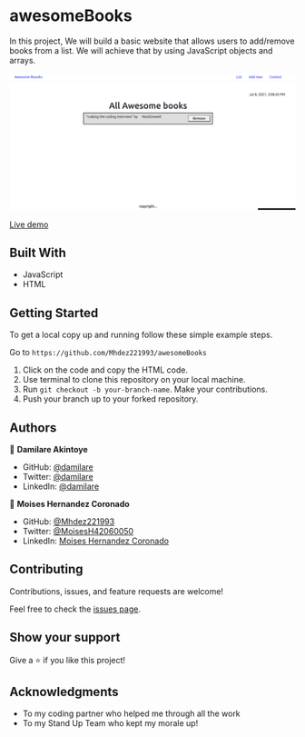 # awesomeBooks
In this project, We will build a basic website that allows users to add/remove books from a list. We will achieve that by using JavaScript objects and arrays.

![](screenshot.png)

[Live demo]( https://mhdez221993.github.io/awesomeBooks/)


 
## Built With

- JavaScript
- HTML

## Getting Started

To get a local copy up and running follow these simple example steps.

Go to `https://github.com/Mhdez221993/awesomeBooks`

1. Click on the code and copy the HTML code.
2. Use terminal to clone this repository on your local machine.
3. Run <code>git checkout -b your-branch-name</code>. Make your contributions.
4. Push your branch up to your forked repository.



## Authors

👤 **Damilare Akintoye**

- GitHub: [@damilare](https://github.com/dami1080)
- Twitter: [@damilare](https://twitter.com/DareAkintoye)
- LinkedIn: [@damilare](https://www.linkedin.com/in/damilare-akintoyee-7b2248174/)


👤 **Moises Hernandez Coronado** 

- GitHub: [@Mhdez221993](https://github.com/Mhdez221993) 
- Twitter: [@MoisesH42060050](https://twitter.com/MoisesH42060050) 
- LinkedIn: [Moises Hernandez Coronado](https://www.linkedin.com/in/moises-hernandez-9bbb17145/) 


## Contributing

Contributions, issues, and feature requests are welcome!

Feel free to check the [issues page](https://github.com/Mhdez221993/awesomeBooks/issues).

## Show your support

Give a ⭐️ if you like this project!

## Acknowledgments

- To my coding partner who helped me through all the work
- To my Stand Up Team who kept my morale up!
